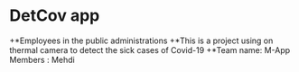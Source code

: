 # DetCov app

+*Employees in the public administrations
+*This is a project using on thermal camera to detect the sick cases of Covid-19 
+*Team name: M-App
Members : Mehdi
